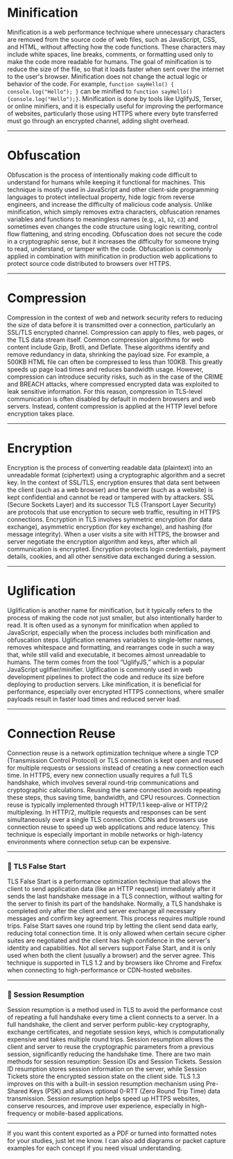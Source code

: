 # Minification

Minification is a web performance technique where unnecessary characters are removed from the source code of web files, such as JavaScript, CSS, and HTML, without affecting how the code functions. These characters may include white spaces, line breaks, comments, or formatting used only to make the code more readable for humans. The goal of minification is to reduce the size of the file, so that it loads faster when sent over the internet to the user's browser. Minification does not change the actual logic or behavior of the code. For example, `function sayHello() { console.log("Hello"); }` can be minified to `function sayHello(){console.log("Hello");}`. Minification is done by tools like UglifyJS, Terser, or online minifiers, and it is especially useful for improving the performance of websites, particularly those using HTTPS where every byte transferred must go through an encrypted channel, adding slight overhead.

---

# Obfuscation

Obfuscation is the process of intentionally making code difficult to understand for humans while keeping it functional for machines. This technique is mostly used in JavaScript and other client-side programming languages to protect intellectual property, hide logic from reverse engineers, and increase the difficulty of malicious code analysis. Unlike minification, which simply removes extra characters, obfuscation renames variables and functions to meaningless names (e.g., `a1`, `b2`, `c3`) and sometimes even changes the code structure using logic rewriting, control flow flattening, and string encoding. Obfuscation does not secure the code in a cryptographic sense, but it increases the difficulty for someone trying to read, understand, or tamper with the code. Obfuscation is commonly applied in combination with minification in production web applications to protect source code distributed to browsers over HTTPS.

---

# Compression

Compression in the context of web and network security refers to reducing the size of data before it is transmitted over a connection, particularly an SSL/TLS encrypted channel. Compression can apply to files, web pages, or the TLS data stream itself. Common compression algorithms for web content include Gzip, Brotli, and Deflate. These algorithms identify and remove redundancy in data, shrinking the payload size. For example, a 500KB HTML file can often be compressed to less than 100KB. This greatly speeds up page load times and reduces bandwidth usage. However, compression can introduce security risks, such as in the case of the CRIME and BREACH attacks, where compressed encrypted data was exploited to leak sensitive information. For this reason, compression in TLS-level communication is often disabled by default in modern browsers and web servers. Instead, content compression is applied at the HTTP level before encryption takes place.

---

# Encryption

Encryption is the process of converting readable data (plaintext) into an unreadable format (ciphertext) using a cryptographic algorithm and a secret key. In the context of SSL/TLS, encryption ensures that data sent between the client (such as a web browser) and the server (such as a website) is kept confidential and cannot be read or tampered with by attackers. SSL (Secure Sockets Layer) and its successor TLS (Transport Layer Security) are protocols that use encryption to secure web traffic, resulting in HTTPS connections. Encryption in TLS involves symmetric encryption (for data exchange), asymmetric encryption (for key exchange), and hashing (for message integrity). When a user visits a site with HTTPS, the browser and server negotiate the encryption algorithm and keys, after which all communication is encrypted. Encryption protects login credentials, payment details, cookies, and all other sensitive data exchanged during a session.

---

# Uglification

Uglification is another name for minification, but it typically refers to the process of making the code not just smaller, but also intentionally harder to read. It is often used as a synonym for minification when applied to JavaScript, especially when the process includes both minification and obfuscation steps. Uglification renames variables to single-letter names, removes whitespace and formatting, and rearranges code in such a way that, while still valid and executable, it becomes almost unreadable to humans. The term comes from the tool “UglifyJS,” which is a popular JavaScript uglifier/minifier. Uglification is commonly used in web development pipelines to protect the code and reduce its size before deploying to production servers. Like minification, it is beneficial for performance, especially over encrypted HTTPS connections, where smaller payloads result in faster load times and reduced server load.

---

# Connection Reuse

Connection reuse is a network optimization technique where a single TCP (Transmission Control Protocol) or TLS connection is kept open and reused for multiple requests or sessions instead of creating a new connection each time. In HTTPS, every new connection usually requires a full TLS handshake, which involves several round-trip communications and cryptographic calculations. Reusing the same connection avoids repeating these steps, thus saving time, bandwidth, and CPU resources. Connection reuse is typically implemented through HTTP/1.1 keep-alive or HTTP/2 multiplexing. In HTTP/2, multiple requests and responses can be sent simultaneously over a single TLS connection. CDNs and browsers use connection reuse to speed up web applications and reduce latency. This technique is especially important in mobile networks or high-latency environments where connection setup can be expensive.

---

### 🔹 TLS False Start

TLS False Start is a performance optimization technique that allows the client to send application data (like an HTTP request) immediately after it sends the last handshake message in a TLS connection, without waiting for the server to finish its part of the handshake. Normally, a TLS handshake is completed only after the client and server exchange all necessary messages and confirm key agreement. This process requires multiple round trips. False Start saves one round trip by letting the client send data early, reducing total connection time. It is only allowed when certain secure cipher suites are negotiated and the client has high confidence in the server's identity and capabilities. Not all servers support False Start, and it is only used when both the client (usually a browser) and the server agree. This technique is supported in TLS 1.2 and by browsers like Chrome and Firefox when connecting to high-performance or CDN-hosted websites.

---

### 🔹 Session Resumption

Session resumption is a method used in TLS to avoid the performance cost of repeating a full handshake every time a client connects to a server. In a full handshake, the client and server perform public-key cryptography, exchange certificates, and negotiate session keys, which is computationally expensive and takes multiple round trips. Session resumption allows the client and server to reuse the cryptographic parameters from a previous session, significantly reducing the handshake time. There are two main methods for session resumption: Session IDs and Session Tickets. Session ID resumption stores session information on the server, while Session Tickets store the encrypted session state on the client side. TLS 1.3 improves on this with a built-in session resumption mechanism using Pre-Shared Keys (PSK) and allows optional 0-RTT (Zero Round Trip Time) data transmission. Session resumption helps speed up HTTPS websites, conserve resources, and improve user experience, especially in high-frequency or mobile-based applications.

---

If you want this content exported as a PDF or turned into formatted notes for your studies, just let me know. I can also add diagrams or packet capture examples for each concept if you need visual understanding.